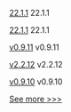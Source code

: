 
[22.1.1](https://github.com/hyperledger/besu/releases/tag/22.1.1) 22.1.1

[22.1.1](https://github.com/hyperledger/besu-docs/releases/tag/22.1.1) 22.1.1

[v0.9.11](https://github.com/hyperledger/firefly-fabconnect/releases/tag/v0.9.11) v0.9.11

[v2.2.12](https://github.com/hyperledger/fabric-sdk-java/releases/tag/v2.2.12) v2.2.12

[v0.9.10](https://github.com/hyperledger/firefly-fabconnect/releases/tag/v0.9.10) v0.9.10


[See more >>>](https://start-here.hyperledger.org/releases)

